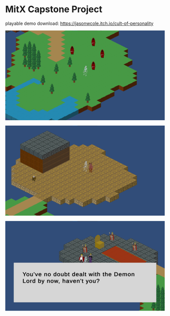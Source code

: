 # MitX Capstone Project

playable demo download: https://jasonwcole.itch.io/cult-of-personality
 
 ![image info](images/screenshot1.png)

 ![image info](images/screenshot2.png)

 ![image info](images/screenshot3.png)
